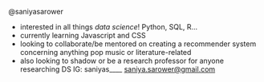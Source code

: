 @saniyasarower
- interested in all things *data science*! Python, SQL, R...
- currently learning Javascript and CSS
- looking to collaborate/be mentored on creating a recommender system concerning anything pop music or literature-related 
- also looking to shadow or be a research professor for anyone researching DS
IG: saniyas____
saniya.sarower@gmail.com


<!---
saniyasarower/saniyasarower is a ✨ special ✨ repository because its `README.md` (this file) appears on your GitHub profile.
You can click the Preview link to take a look at your changes.
--->
